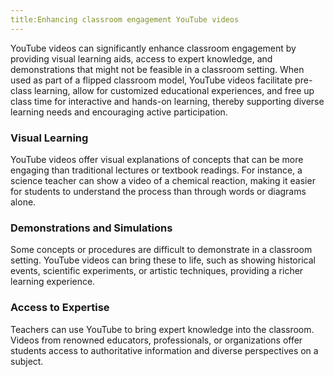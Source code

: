 ```yaml
---
title:Enhancing classroom engagement YouTube videos
---
```


YouTube videos can significantly enhance classroom engagement by providing visual learning aids, access to expert knowledge, and demonstrations that might not be feasible in a classroom setting. When used as part of a flipped classroom model, YouTube videos facilitate pre-class learning, allow for customized educational experiences, and free up class time for interactive and hands-on learning, thereby supporting diverse learning needs and encouraging active participation.

### Visual Learning

YouTube videos offer visual explanations of concepts that can be more engaging than traditional lectures or textbook readings. For instance, a science teacher can show a video of a chemical reaction, making it easier for students to understand the process than through words or diagrams alone.

### Demonstrations and Simulations

Some concepts or procedures are difficult to demonstrate in a classroom setting. YouTube videos can bring these to life, such as showing historical events, scientific experiments, or artistic techniques, providing a richer learning experience.

### Access to Expertise

Teachers can use YouTube to bring expert knowledge into the classroom. Videos from renowned educators, professionals, or organizations offer students access to authoritative information and diverse perspectives on a subject.
